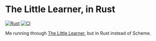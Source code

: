 # The Little Learner, in Rust

[![Rust](https://github.com/Smaug123/little_learner/actions/workflows/rust.yml/badge.svg)](https://github.com/Smaug123/little_learner/actions/workflows/rust.yml)
[![CI](https://woodpecker.patrickstevens.co.uk/api/badges/patrick/little_learner/status.svg)](https://woodpecker.patrickstevens.co.uk/api/badges/patrick/little_learner/status.svg)

Me running through [The Little Learner](https://www.thelittlelearner.com/), but in Rust instead of Scheme.
